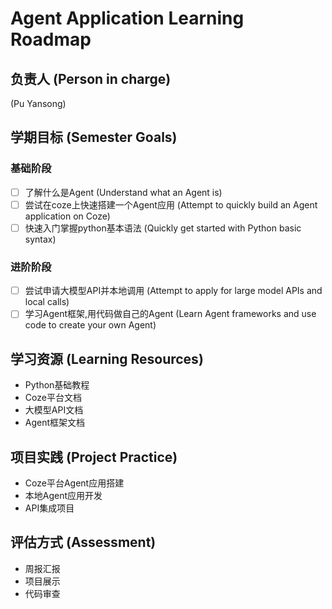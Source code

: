 # Agent Application Learning Roadmap

## 负责人 (Person in charge)
(Pu Yansong)

## 学期目标 (Semester Goals)

### 基础阶段
- [ ] 了解什么是Agent (Understand what an Agent is)
- [ ] 尝试在coze上快速搭建一个Agent应用 (Attempt to quickly build an Agent application on Coze)
- [ ] 快速入门掌握python基本语法 (Quickly get started with Python basic syntax)

### 进阶阶段
- [ ] 尝试申请大模型API并本地调用 (Attempt to apply for large model APIs and local calls)
- [ ] 学习Agent框架,用代码做自己的Agent (Learn Agent frameworks and use code to create your own Agent)

## 学习资源 (Learning Resources)
- Python基础教程
- Coze平台文档
- 大模型API文档
- Agent框架文档

## 项目实践 (Project Practice)
- Coze平台Agent应用搭建
- 本地Agent应用开发
- API集成项目

## 评估方式 (Assessment)
- 周报汇报
- 项目展示
- 代码审查
